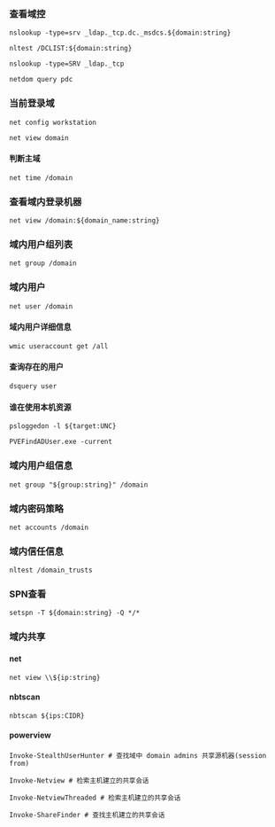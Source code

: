 ### 查看域控
`nslookup -type=srv _ldap._tcp.dc._msdcs.${domain:string}`  

`nltest /DCLIST:${domain:string}`  

`nslookup -type=SRV _ldap._tcp`  

`netdom query pdc`  

### 当前登录域
`net config workstation`  

`net view domain`

#### 判断主域
`net time /domain`

### 查看域内登录机器
`net view /domain:${domain_name:string}`

### 域内用户组列表
`net group /domain`

### 域内用户
`net user /domain`
#### 域内用户详细信息
`wmic useraccount get /all`
#### 查询存在的用户
`dsquery user`
#### 谁在使用本机资源
`psloggedon -l ${target:UNC}`  

`PVEFindADUser.exe -current`

### 域内用户组信息
`net group "${group:string}" /domain`

### 域内密码策略
`net accounts /domain`

### 域内信任信息
`nltest /domain_trusts`

### SPN查看
`setspn -T ${domain:string} -Q */*`

### 域内共享
#### net
`net view \\${ip:string}`  
#### nbtscan
`nbtscan ${ips:CIDR}`
#### powerview
`Invoke-StealthUserHunter # 查找域中 domain admins 共享源机器(session from)`  

`Invoke-Netview # 检索主机建立的共享会话`  

`Invoke-NetviewThreaded # 检索主机建立的共享会话`  

`Invoke-ShareFinder # 查找主机建立的共享会话`  
